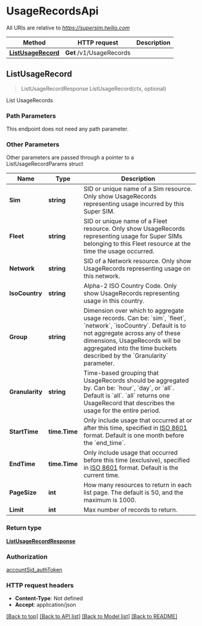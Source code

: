 # UsageRecordsApi

All URIs are relative to *https://supersim.twilio.com*

Method | HTTP request | Description
------------- | ------------- | -------------
[**ListUsageRecord**](UsageRecordsApi.md#ListUsageRecord) | **Get** /v1/UsageRecords | 



## ListUsageRecord

> ListUsageRecordResponse ListUsageRecord(ctx, optional)



List UsageRecords

### Path Parameters

This endpoint does not need any path parameter.

### Other Parameters

Other parameters are passed through a pointer to a ListUsageRecordParams struct


Name | Type | Description
------------- | ------------- | -------------
**Sim** | **string** | SID or unique name of a Sim resource. Only show UsageRecords representing usage incurred by this Super SIM.
**Fleet** | **string** | SID or unique name of a Fleet resource. Only show UsageRecords representing usage for Super SIMs belonging to this Fleet resource at the time the usage occurred.
**Network** | **string** | SID of a Network resource. Only show UsageRecords representing usage on this network.
**IsoCountry** | **string** | Alpha-2 ISO Country Code. Only show UsageRecords representing usage in this country.
**Group** | **string** | Dimension over which to aggregate usage records. Can be: &#x60;sim&#x60;, &#x60;fleet&#x60;, &#x60;network&#x60;, &#x60;isoCountry&#x60;. Default is to not aggregate across any of these dimensions, UsageRecords will be aggregated into the time buckets described by the &#x60;Granularity&#x60; parameter.
**Granularity** | **string** | Time-based grouping that UsageRecords should be aggregated by. Can be: &#x60;hour&#x60;, &#x60;day&#x60;, or &#x60;all&#x60;. Default is &#x60;all&#x60;. &#x60;all&#x60; returns one UsageRecord that describes the usage for the entire period.
**StartTime** | **time.Time** | Only include usage that occurred at or after this time, specified in [ISO 8601](https://en.wikipedia.org/wiki/ISO_8601) format. Default is one month before the &#x60;end_time&#x60;.
**EndTime** | **time.Time** | Only include usage that occurred before this time (exclusive), specified in [ISO 8601](https://en.wikipedia.org/wiki/ISO_8601) format. Default is the current time.
**PageSize** | **int** | How many resources to return in each list page. The default is 50, and the maximum is 1000.
**Limit** | **int** | Max number of records to return.

### Return type

[**ListUsageRecordResponse**](ListUsageRecordResponse.md)

### Authorization

[accountSid_authToken](../README.md#accountSid_authToken)

### HTTP request headers

- **Content-Type**: Not defined
- **Accept**: application/json

[[Back to top]](#) [[Back to API list]](../README.md#documentation-for-api-endpoints)
[[Back to Model list]](../README.md#documentation-for-models)
[[Back to README]](../README.md)


